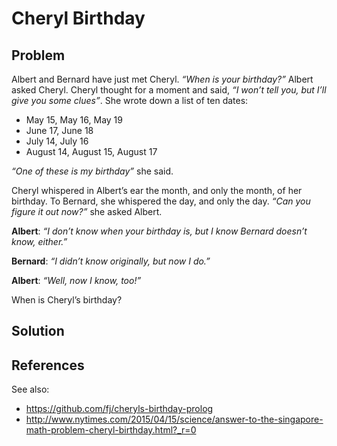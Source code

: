 # Cheryl Birthday

## Problem

Albert and Bernard have just met Cheryl. *“When is your birthday?”* Albert asked Cheryl. Cheryl thought for a moment and said, *“I won’t tell you, but I’ll give you some clues”*. She wrote down a list of ten dates:

* May 15, May 16, May 19
* June 17, June 18
* July 14, July 16
* August 14, August 15, August 17

*“One of these is my birthday”* she said.

Cheryl whispered in Albert’s ear the month, and only the month, of her birthday. To Bernard, she whispered the day, and only the day. *“Can you figure it out now?”* she asked Albert.

**Albert**: *“I don’t know when your birthday is, but I know Bernard doesn’t know, either.”*

**Bernard**: *“I didn’t know originally, but now I do.”*

**Albert**: *“Well, now I know, too!”*

When is Cheryl’s birthday?

## Solution

## References

See also:
* https://github.com/fj/cheryls-birthday-prolog
* http://www.nytimes.com/2015/04/15/science/answer-to-the-singapore-math-problem-cheryl-birthday.html?_r=0
